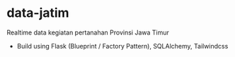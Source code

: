 # data-jatim
Realtime data kegiatan pertanahan Provinsi Jawa Timur
* Build using Flask (Blueprint / Factory Pattern), SQLAlchemy, Tailwindcss
